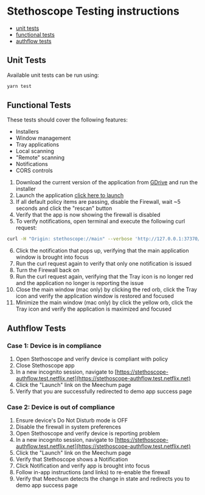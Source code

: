 # Stethoscope Testing instructions

- [unit tests](#unit-tests)
- [functional tests](#functional-tests)
- [authflow tests](#authflow-tests)

## Unit Tests
Available unit tests can be run using:

```bash
yarn test
```

## Functional Tests

These tests should cover the following features:
- Installers
- Window management
- Tray applications
- Local scanning
- "Remote" scanning
- Notifications
- CORS controls

1. Download the current version of the application from [GDrive](https://drive.google.com/drive/u/0/folders/1BNMwdeNRsUjOIJyie7byssaw6Dsqi_cW) and run the installer
2. Launch the application [click here to launch](stethoscope://main)
3. If all default policy items are passing, disable the Firewall, wait ~5 seconds and click the "rescan" button
4. Verify that the app is now showing the firewall is disabled
5. To verify notifications, open terminal and execute the following curl request:

```bash
curl -H "Origin: stethoscope://main" --verbose 'http://127.0.0.1:37370/graphql?query=query%20ValidateDevice(%24policy%3A%20DevicePolicy!)%20%7B%0A%20%20%20%20%20%20policy%20%7B%0A%20%20%20%20%20%20%20%20validate(policy%3A%20%24policy)%0A%20%20%20%20%20%20%7D%0A%20%20%20%20%20%20device%20%7B%0A%20%20%20%20%20%20%20%20deviceId%0A%20%20%20%20%20%20%20%20deviceName%0A%20%20%20%20%20%20%20%20platform%0A%20%20%20%20%20%20%20%20platformName%0A%20%20%20%20%20%20%20%20osVersion%0A%20%20%20%20%20%20%20%20firmwareVersion%0A%20%20%20%20%20%20%20%20hardwareModel%0A%20%20%20%20%20%20%20%20hardwareSerial%0A%20%20%20%20%20%20%20%20stethoscopeVersion%0A%20%20%20%20%20%20%20%20osqueryVersion%0A%20%20%20%20%20%20%20%20ipAddresses%20%7B%0A%20%20%20%20%20%20%20%20%20%20interface%0A%20%20%20%20%20%20%20%20%20%20address%0A%20%20%20%20%20%20%20%20%20%20mask%0A%20%20%20%20%20%20%20%20%20%20broadcast%0A%20%20%20%20%20%20%20%20%7D%0A%20%20%20%20%20%20%20%20macAddresses%20%7B%0A%20%20%20%20%20%20%20%20%20%20interface%0A%20%20%20%20%20%20%20%20%20%20type%0A%20%20%20%20%20%20%20%20%20%20mac%0A%20%20%20%20%20%20%20%20%20%20lastChange%0A%20%20%20%20%20%20%20%20%7D%0A%20%20%20%20%20%20%20%20security%20%7B%0A%20%20%20%20%20%20%20%20%20%20firewall%0A%20%20%20%20%20%20%20%20%20%20automaticUpdates%0A%20%20%20%20%20%20%20%20%20%20diskEncryption%0A%20%20%20%20%20%20%20%20%20%20screenLock%0A%20%20%20%20%20%20%20%20%20%20remoteLogin%0A%20%20%20%20%20%20%20%20%7D%0A%20%20%20%20%20%20%7D%0A%20%20%20%20%7D&variables=%7B%22policy%22%3A%7B%22osVersion%22%3A%7B%22darwin%22%3A%22%3E%3D10.3.0%22%2C%22win32%22%3A%22%3E%3D10.0.1%22%2C%22linux%22%3A%22%3E%3D4.3.3%22%7D%2C%22firewall%22%3A%22ALWAYS%22%2C%22diskEncryption%22%3A%22ALWAYS%22%2C%22automaticUpdates%22%3A%22ALWAYS%22%2C%22screenLock%22%3A%22IF_SUPPORTED%22%2C%22remoteLogin%22%3A%22NEVER%22%7D%7D&sessionId=fa8b411b-e241-5b83-e1c2-a18aa58143b4'
```

6. Click the notification that pops up, verifying that the main application window is brought into focus
7. Run the curl request again to verify that only one notification is issued
8. Turn the Firewall back on
9. Run the curl request again, verifying that the Tray icon is no longer red and the application no longer is reporting the issue
10. Close the main window (mac only) by clicking the red orb, click the Tray icon and verify the application window is restored and focused
11. Minimize the main window (mac only) by click the yellow orb, click the Tray icon and verify the application is maximized and focused

## Authflow Tests

### Case 1: Device is in compliance

1. Open Stethoscope and verify device is compliant with policy
2. Close Stethoscope app
3. In a new incognito session, navigate to [https://stethoscope-authflow.test.netflix.net](https://stethoscope-authflow.test.netflix.net)
4. Click the "Launch" link on the Meechum page
5. Verify that you are successfully redirected to demo app success page

### Case 2: Device is out of compliance

1. Ensure device's Do Not Disturb mode is OFF
2. Disable the firewall in system preferences
3. Open Stethoscope and verify device is reporting problem
4. In a new incognito session, navigate to [https://stethoscope-authflow.test.netflix.net](https://stethoscope-authflow.test.netflix.net)
5. Click the "Launch" link on the Meechum page
6. Verify that Stethoscope shows a Notification
7. Click Notification and verify app is brought into focus
8. Follow in-app instructions (and links) to re-enable the firewall
9. Verify that Meechum detects the change in state and redirects you to demo app success page
